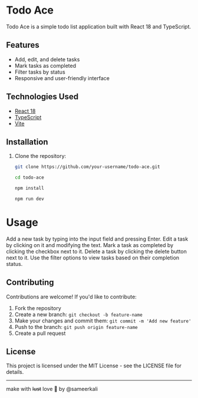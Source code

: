 # Todo Ace

Todo Ace is a simple todo list application built with React 18 and TypeScript.

## Features

- Add, edit, and delete tasks
- Mark tasks as completed
- Filter tasks by status
- Responsive and user-friendly interface

## Technologies Used

- [React 18](https://reactjs.org/)
- [TypeScript](https://www.typescriptlang.org/)
- [Vite](https://vite.com/)

## Installation

1. Clone the repository:

   ```bash
   git clone https://github.com/your-username/todo-ace.git
   ```
   ```bash
   cd todo-ace
   ```
   ```bash
   npm install
   ```
   ```bash
   npm run dev
   ```
# Usage
Add a new task by typing into the input field and pressing Enter.
Edit a task by clicking on it and modifying the text.
Mark a task as completed by clicking the checkbox next to it.
Delete a task by clicking the delete button next to it.
Use the filter options to view tasks based on their completion status.

## Contributing

Contributions are welcome! If you'd like to contribute:
1. Fork the repository
2. Create a new branch: `git checkout -b feature-name`
3. Make your changes and commit them: `git commit -m 'Add new feature'`
4. Push to the branch: `git push origin feature-name`
5. Create a pull request

## License
This project is licensed under the MIT License - see the LICENSE file for details.

---
make with ~~lust~~ love 💖 by @sameerkali
